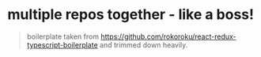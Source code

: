 # multiple repos together - like a boss!

> boilerplate taken from https://github.com/rokoroku/react-redux-typescript-boilerplate and trimmed down heavily.
